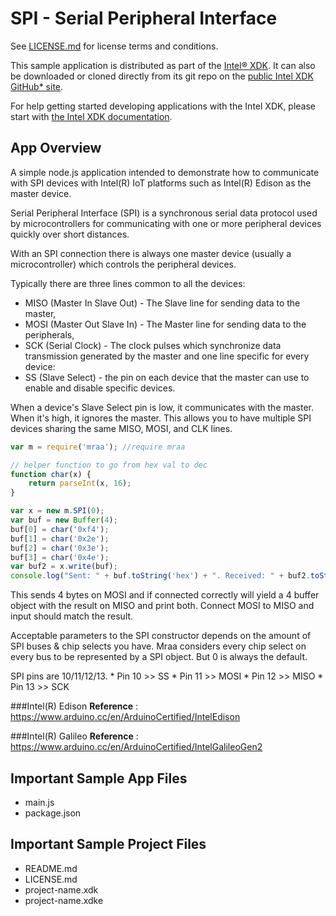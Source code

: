 SPI - Serial Peripheral Interface
=================================

See [LICENSE.md](LICENSE.md) for license terms and conditions.

This sample application is distributed as part of the
[Intel® XDK](http://xdk.intel.com). It can also be downloaded
or cloned directly from its git repo on the
[public Intel XDK GitHub\* site](https://github.com/gomobile).

For help getting started developing applications with the
Intel XDK, please start with
[the Intel XDK documentation](https://software.intel.com/en-us/xdk/docs).

App Overview
------------
A simple node.js application intended to demonstrate how to
communicate with SPI devices with Intel(R) IoT platforms such
as Intel(R) Edison as the master device.

Serial Peripheral Interface (SPI) is a synchronous serial data
protocol used by microcontrollers for communicating with one or
more peripheral devices quickly over short distances.

With an SPI connection there is always one master device
(usually a microcontroller) which controls the peripheral devices.

Typically there are three lines common to all the devices:

* MISO (Master In Slave Out) - The Slave line for sending data to the master,
* MOSI (Master Out Slave In) - The Master line for sending data to the peripherals,
* SCK (Serial Clock) - The clock pulses which synchronize data transmission generated by the master
and one line specific for every device:
* SS (Slave Select) - the pin on each device that the master can use to enable and disable specific devices.

When a device's Slave Select pin is low, it communicates with the master.
When it's high, it ignores the master. This allows you to have multiple SPI
devices sharing the same MISO, MOSI, and CLK lines.


```javascript
var m = require('mraa'); //require mraa

// helper function to go from hex val to dec
function char(x) {
    return parseInt(x, 16);
}

var x = new m.SPI(0);
var buf = new Buffer(4);
buf[0] = char('0xf4');
buf[1] = char('0x2e');
buf[2] = char('0x3e');
buf[3] = char('0x4e');
var buf2 = x.write(buf);
console.log("Sent: " + buf.toString('hex') + ". Received: " + buf2.toString('hex'));
```

This sends 4 bytes on MOSI and if connected correctly will yield a 4 buffer
object with the result on MISO and print both. Connect MOSI to MISO and input
should match the result.

Acceptable parameters to the SPI constructor depends on the amount of SPI
buses & chip selects you have. Mraa considers every chip select on every bus
to be represented by a SPI object. But 0 is always the default.

SPI pins are 10/11/12/13.
    * Pin 10 >> SS
    * Pin 11 >> MOSI
    * Pin 12 >> MISO
    * Pin 13 >> SCK

###Intel(R) Edison
**Reference** : https://www.arduino.cc/en/ArduinoCertified/IntelEdison

###Intel(R) Galileo
**Reference** : https://www.arduino.cc/en/ArduinoCertified/IntelGalileoGen2

Important Sample App Files
--------------------------
* main.js
* package.json

Important Sample Project Files
------------------------------
* README.md
* LICENSE.md
* project-name.xdk
* project-name.xdke
